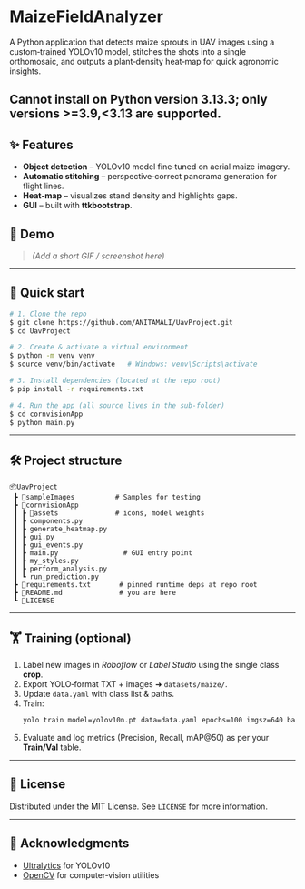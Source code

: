 # MaizeFieldAnalyzer

A Python application that detects maize sprouts in UAV images using a custom‑trained YOLOv10 model, stitches the shots into a single orthomosaic, and outputs a plant‑density heat‑map for quick agronomic insights.

Cannot install on Python version 3.13.3; only versions >=3.9,<3.13 are supported.
---

## ✨ Features

- **Object detection** – YOLOv10 model fine‑tuned on aerial maize imagery.
- **Automatic stitching** – perspective‑correct panorama generation for flight lines.
- **Heat‑map** – visualizes stand density and highlights gaps.
- **GUI** – built with **ttkbootstrap**.

## 📸 Demo

> *(Add a short GIF / screenshot here)*

---

## 🚀 Quick start

```bash
# 1. Clone the repo
$ git clone https://github.com/ANITAMALI/UavProject.git
$ cd UavProject

# 2. Create & activate a virtual environment
$ python -m venv venv
$ source venv/bin/activate   # Windows: venv\Scripts\activate

# 3. Install dependencies (located at the repo root)
$ pip install -r requirements.txt

# 4. Run the app (all source lives in the sub‑folder)
$ cd cornvisionApp
$ python main.py
```
---

## 🛠️ Project structure

```text
📦UavProject
 ┣ 📂sampleImages          # Samples for testing
 ┣ 📂cornvisionApp
 ┃ ┣ 📂assets              # icons, model weights
 ┃ ┣ components.py
 ┃ ┣ generate_heatmap.py
 ┃ ┣ gui.py
 ┃ ┣ gui_events.py
 ┃ ┣ main.py                # GUI entry point
 ┃ ┣ my_styles.py
 ┃ ┣ perform_analysis.py
 ┃ ┗ run_prediction.py
 ┣ 📜requirements.txt       # pinned runtime deps at repo root
 ┣ 📜README.md              # you are here
 ┗ 📜LICENSE
```

---

## 🏋️ Training (optional)

1. Label new images in *Roboflow* or *Label Studio* using the single class **crop**.
2. Export YOLO‑format TXT + images ➜ `datasets/maize/`.
3. Update `data.yaml` with class list & paths.
4. Train:
   ```bash
   yolo train model=yolov10n.pt data=data.yaml epochs=100 imgsz=640 batch=16 device=0
   ```
5. Evaluate and log metrics (Precision, Recall, mAP\@50) as per your **Train/Val** table.

---

## 🧾 License

Distributed under the MIT License. See `LICENSE` for more information.

---

## 🤝 Acknowledgments

- [Ultralytics](https://github.com/ultralytics/ultralytics) for YOLOv10
- [OpenCV](https://opencv.org/) for computer‑vision utilities

